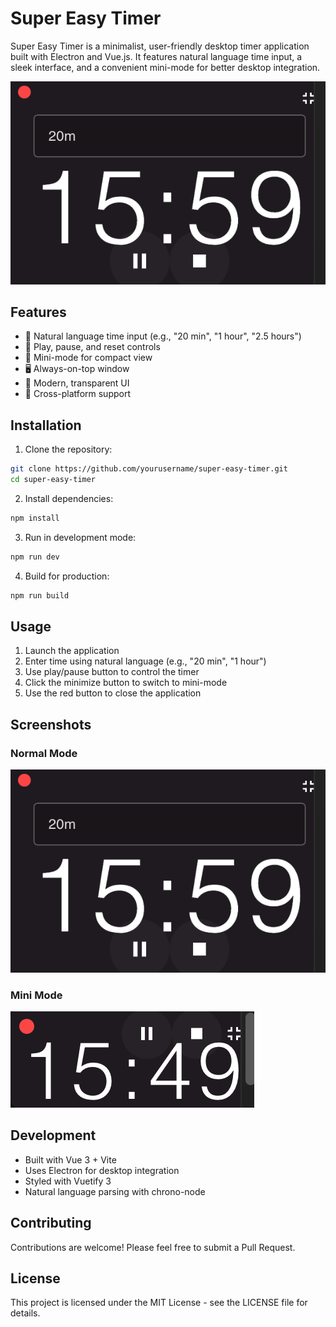 # Super Easy Timer

Super Easy Timer is a minimalist, user-friendly desktop timer application built with Electron and Vue.js. It features natural language time input, a sleek interface, and a convenient mini-mode for better desktop integration.

![Super Easy Timer Screenshot](screenshots/timer-normal.png)

## Features

- 🎯 Natural language time input (e.g., "20 min", "1 hour", "2.5 hours")
- 🔄 Play, pause, and reset controls
- 📱 Mini-mode for compact view
- 🖥️ Always-on-top window
- 🎨 Modern, transparent UI
- 🚀 Cross-platform support

## Installation

1. Clone the repository:
```bash
git clone https://github.com/yourusername/super-easy-timer.git
cd super-easy-timer
```

2. Install dependencies:
```bash
npm install
```

3. Run in development mode:
```bash
npm run dev
```

4. Build for production:
```bash
npm run build
```

## Usage

1. Launch the application
2. Enter time using natural language (e.g., "20 min", "1 hour")
3. Use play/pause button to control the timer
4. Click the minimize button to switch to mini-mode
5. Use the red button to close the application

## Screenshots

### Normal Mode
![Normal Mode](screenshots/timer-normal.png)

### Mini Mode
![Mini Mode](screenshots/timer-mini.png)

## Development

- Built with Vue 3 + Vite
- Uses Electron for desktop integration
- Styled with Vuetify 3
- Natural language parsing with chrono-node

## Contributing

Contributions are welcome! Please feel free to submit a Pull Request.

## License

This project is licensed under the MIT License - see the LICENSE file for details.